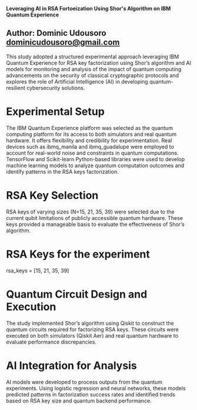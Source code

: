 **Leveraging AI in RSA Fortoeization Using Shor's Algorithm on IBM Quantum Experience**

## Author: Dominic Udousoro <dominicudousoro@gmail.com>

This study adopted a structured experimental approach leveraging IBM Quantum Experience for RSA key factorization using Shor’s algorithm and AI models for monitoring and analysis of the impact of quantum computing advancements on the security of classical cryptographic protocols and explores the role of Artificial Intelligence (AI) in developing quantum-resilient cybersecurity solutions.

# Experimental Setup
The IBM Quantum Experience platform was selected as the quantum computing platform for its access to both simulators and real quantum hardware. It offers flexibility and credibility for experimentation. Real devices such as ibmq_manila and ibmq_guadalupe were employed to account for real-world noise and constraints in quantum computations. TensorFlow and Scikit-learn Python-based libraries were used to develop machine learning models to analyze quantum computation outcomes and identify patterns in the RSA keys factorization.

# RSA Key Selection
RSA keys of varying sizes (N=15, 21, 35, 39) were selected due to the current qubit limitations of publicly accessible quantum hardware. These keys provided a manageable basis to evaluate the effectiveness of Shor’s algorithm.

# RSA Keys for the experiment
rsa_keys = [15, 21, 35, 39]

# Quantum Circuit Design and Execution
The study implemented Shor’s algorithm using Qiskit to construct the quantum circuits required for factorizing RSA keys. These circuits were executed on both simulators (Qiskit Aer) and real quantum hardware to evaluate performance discrepancies.

# AI Integration for Analysis
AI models were developed to process outputs from the quantum experiments. Using logistic regression and neural networks, these models predicted patterns in factorization success rates and identified trends based on RSA key size and quantum backend performance.


